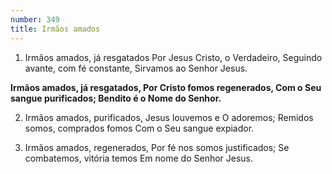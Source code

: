 ```yaml
---
number: 349
title: Irmãos amados
---
```


1. Irmãos amados, já resgatados
  Por Jesus Cristo, o Verdadeiro,
  Seguindo avante, com fé constante,
  Sirvamos ao Senhor Jesus.

  __Irmãos amados, já resgatados,
  Por Cristo fomos regenerados,
  Com o Seu sangue purificados;
  Bendito é o Nome do Senhor.__

2. Irmãos amados, purificados,
  Jesus louvemos e O adoremos;
  Remidos somos, comprados fomos
  Com o Seu sangue expiador.

3. Irmãos amados, regenerados,
  Por fé nos somos justificados;
  Se combatemos, vitória temos
  Em nome do Senhor Jesus.
